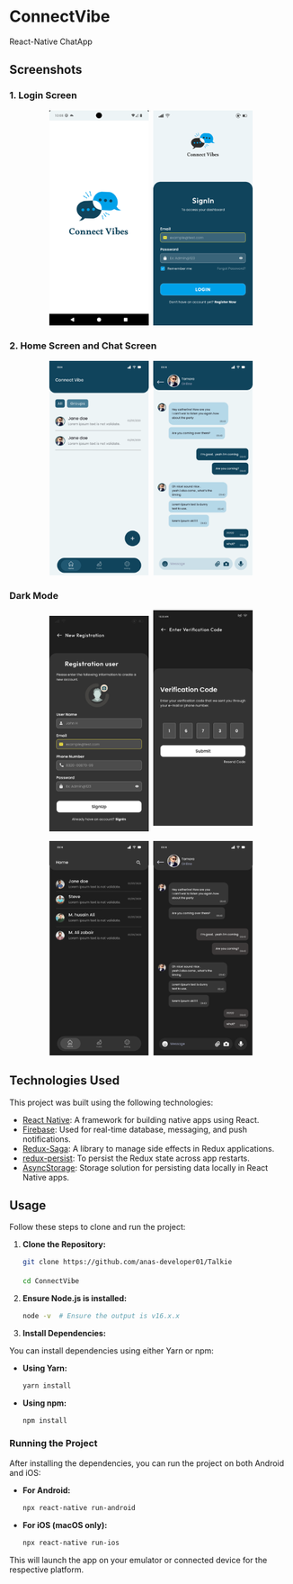 # ConnectVibe
React-Native ChatApp

## Screenshots

### 1. Login Screen  

<p align="center">
  <img src="./screenshots/splash.png" alt="Splash Screen" width="35%" height="auto" style="margin-right: 5px;" />
  <img src="./screenshots/login.svg" alt="Login Screen" width="35%" height="auto" />
</p>  

### 2. Home Screen and Chat Screen  

<p align="center">
  <img src="./screenshots/homeScreen.svg" alt="Home Screen" width="35%" height="auto" style="margin-right: 5px;" />
  <img src="./screenshots/chat.svg" alt="Chat Screen" width="35%" height="auto" />
</p>  

### Dark Mode  

<p align="center">
  <img src="./screenshots/registration.svg" alt="Registration Screen" width="35%" height="auto" style="margin-right: 5px;" />
  <img src="./screenshots/varificationCode.svg" alt="Verification Code Screen" width="35%" height="auto" style="margin-bottom: 10px;" />
</p>  

<p align="center">
  <img src="./screenshots/homeScreen_dark.svg" alt="Home Screen Dark Mode" width="35%" height="auto" style="margin-right: 5px;" />
  <img src="./screenshots/darkChat.svg" alt="Dark Mode Chat Screen" width="35%" height="auto" />
</p>  


## Technologies Used

This project was built using the following technologies:

- [React Native](https://reactnative.dev/): A framework for building native apps using React.
- [Firebase](https://firebase.google.com/): Used for real-time database, messaging, and push notifications.
- [Redux-Saga](https://redux-saga.js.org/): A library to manage side effects in Redux applications.
- [redux-persist](https://github.com/rt2zz/redux-persist): To persist the Redux state across app restarts.
- [AsyncStorage](https://github.com/react-native-async-storage/async-storage): Storage solution for persisting data locally in React Native apps.

## Usage

Follow these steps to clone and run the project:

1. **Clone the Repository:**
   ```bash
   git clone https://github.com/anas-developer01/Talkie

   cd ConnectVibe


2. **Ensure Node.js is installed:**
   ```bash
   node -v  # Ensure the output is v16.x.x

3. **Install Dependencies:**

You can install dependencies using either Yarn or npm:

- **Using Yarn:**

    ```bash
    yarn install
    ```

- **Using npm:**

    ```bash
    npm install
    ```

### Running the Project

After installing the dependencies, you can run the project on both Android and iOS:

- **For Android:**

    ```bash
    npx react-native run-android
    ```

- **For iOS (macOS only):**

    ```bash
    npx react-native run-ios
    ```

This will launch the app on your emulator or connected device for the respective platform.





